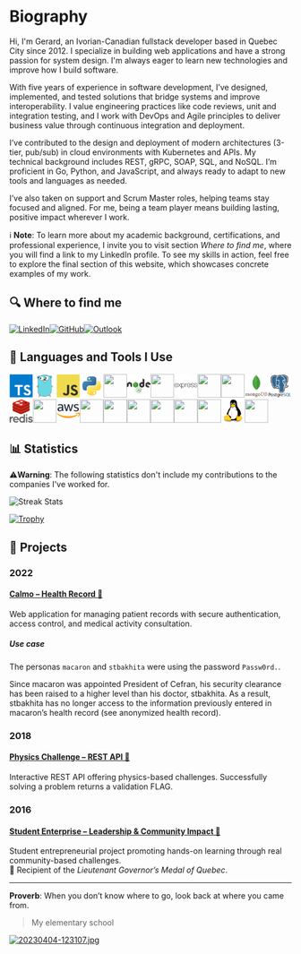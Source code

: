 # Biography

Hi, I'm Gerard, an Ivorian-Canadian fullstack developer based in Quebec City since 2012. I specialize in building web applications and have a strong passion for system design. I'm always eager to learn new technologies and improve how I build software.

With five years of experience in software development, I’ve designed, implemented, and tested solutions that bridge systems and improve interoperability. I value engineering practices like code reviews, unit and integration testing, and I work with DevOps and Agile principles to deliver business value through continuous integration and deployment.

I’ve contributed to the design and deployment of modern architectures (3-tier, pub/sub) in cloud environments with Kubernetes and APIs. My technical background includes REST, gRPC, SOAP, SQL, and NoSQL. I’m proficient in Go, Python, and JavaScript, and always ready to adapt to new tools and languages as needed.

I’ve also taken on support and Scrum Master roles, helping teams stay focused and aligned. For me, being a team player means building lasting, positive impact wherever I work.

ℹ️ **Note**: To learn more about my academic background, certifications, and professional experience, I invite you to visit section *Where to find me*, where you will find a link to my LinkedIn profile. To see my skills in action, feel free to explore the final section of this website, which showcases concrete examples of my work.


## 🔍 Where to find me
[![LinkedIn](https://img.shields.io/badge/linkedin-%230077B5.svg?style=for-the-badge&logo=linkedin&logoColor=white)](https://www.linkedin.com/in/gerardseka)[![GitHub](https://img.shields.io/badge/github-%23121011.svg?style=for-the-badge&logo=github&logoColor=white)](https://github.com/gePower)[![Outlook](https://img.shields.io/badge/Microsoft_Outlook-0078D4?style=for-the-badge&logo=microsoft-outlook&logoColor=white)](mailto:gerard-wilfried.seka.1@ens.etsmtl.ca)

## 🚀 Languages and Tools I Use

<img src="https://raw.githubusercontent.com/devicons/devicon/master/icons/typescript/typescript-original.svg" width="42" height="42" /><img src="https://raw.githubusercontent.com/devicons/devicon/master/icons/go/go-original.svg" width="42" height="42" /><img src="https://raw.githubusercontent.com/devicons/devicon/master/icons/javascript/javascript-original.svg" width="42" height="42" /><img src="https://raw.githubusercontent.com/devicons/devicon/master/icons/python/python-original.svg" width="42" height="42" /><img src="https://angular.io/assets/images/logos/angular/angular.svg" width="42" height="42" /><img src="https://raw.githubusercontent.com/devicons/devicon/master/icons/nodejs/nodejs-original-wordmark.svg" width="42" height="42" /><img src="https://www.vectorlogo.zone/logos/graphql/graphql-icon.svg" width="42" height="42" /><img src="https://raw.githubusercontent.com/devicons/devicon/master/icons/express/express-original-wordmark.svg" width="42" height="42" /><img src="https://www.vectorlogo.zone/logos/opencv/opencv-icon.svg" width="42" height="42" /><img src="https://www.vectorlogo.zone/logos/tensorflow/tensorflow-icon.svg" width="42" height="42" /><img src="https://raw.githubusercontent.com/devicons/devicon/master/icons/mongodb/mongodb-original-wordmark.svg" width="42" height="42" /><img src="https://raw.githubusercontent.com/devicons/devicon/master/icons/postgresql/postgresql-original-wordmark.svg" width="42" height="42" /><img src="https://raw.githubusercontent.com/devicons/devicon/master/icons/redis/redis-original-wordmark.svg" width="42" height="42" /><img src="https://www.vectorlogo.zone/logos/kubernetes/kubernetes-icon.svg" width="42" height="42" /><img src="https://raw.githubusercontent.com/devicons/devicon/master/icons/amazonwebservices/amazonwebservices-original-wordmark.svg" width="42" height="42" /><img src="https://www.vectorlogo.zone/logos/jenkins/jenkins-icon.svg" width="42" height="42" /><img src="https://www.vectorlogo.zone/logos/heroku/heroku-icon.svg" width="42" height="42" /><img src="https://raw.githubusercontent.com/simple-icons/simple-icons/6e46ec1fc23b60c8fd0d2f2ff46db82e16dbd75f/icons/cypress.svg" width="42" height="42" /><img src="https://www.vectorlogo.zone/logos/jestjsio/jestjsio-icon.svg" width="42" height="42" /><img src="https://raw.githubusercontent.com/detain/svg-logos/780f25886640cef088af994181646db2f6b1a3f8/svg/selenium-logo.svg" width="42" height="42" /><img src="https://www.vectorlogo.zone/logos/getpostman/getpostman-icon.svg" width="42" height="42" /><img src="https://raw.githubusercontent.com/devicons/devicon/master/icons/linux/linux-original.svg" width="42" height="42" /><img src="https://www.vectorlogo.zone/logos/git-scm/git-scm-icon.svg" width="42" height="42" />

## 📊 Statistics

⚠️**Warning**: The following statistics don't include my contributions to the companies I've worked for.

![Streak Stats](https://github-readme-streak-stats.herokuapp.com/?user=gePower&)

[![Trophy](https://github-profile-trophy.vercel.app/?username=gePower&column=3&margin-w=15&margin-h=15&title=MultiLanguage,Experience,Commits)](https://github.com/ryo-ma/github-profile-trophy)

## 🔨 Projects

### 2022 
#### [Calmo – Health Record 🔗](https://calmo.gerardseka.com) 
Web application for managing patient records with secure authentication, access control, and medical activity consultation.

##### Use case
The personas `macaron` and `stbakhita` were using the password `Passw0rd.`.

Since macaron was appointed President of Cefran, his security clearance has been raised to a higher level than his doctor, stbakhita.
As a result, stbakhita has no longer access to the information previously entered in macaron’s health record (see anonymized health record).



### 2018 
#### [Physics Challenge – REST API 🔗](https://physics-challenge.gerardseka.com/docs)
Interactive REST API offering physics-based challenges. Successfully solving a problem returns a validation FLAG.



### 2016 
#### [Student Enterprise – Leadership & Community Impact 🔗](https://www.linkedin.com/posts/college-ahuntsic_bravo-%C3%A0-g%C3%A9rard-wilfried-seka-et-eug%C3%A9nie-branchard-activity-6144219928527466496-c9YW/)
Student entrepreneurial project promoting hands-on learning through real community-based challenges.  
🥇 Recipient of the *Lieutenant Governor’s Medal of Quebec*.

---
**Proverb**: When you don’t know where to go, look back at where you came from.

> My elementary school

[![20230404-123107.jpg](https://i.postimg.cc/yNFkj0Yd/20230404-123107.jpg)](https://postimg.cc/Lq896YPK)